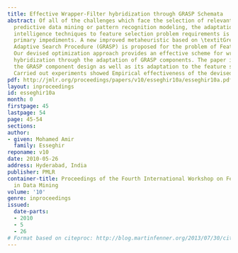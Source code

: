 ```yaml
---
title: Effective Wrapper-Filter hybridization through GRASP Schemata
abstract: Of all of the challenges which face the selection of relevant features for
  predictive data mining or pattern recognition modeling, the adaptation of computational
  intelligence techniques to feature selection problem requirements is one of the
  primary impediments. A new improved metaheuristic based on \textitGreedy Randomized
  Adaptive Search Procedure (GRASP) is proposed for the problem of Feature Selection.
  Our devised optimization approach provides an effective scheme for wrapper-filter
  hybridization through the adaptation of GRASP components. The paper investigates,
  the GRASP component design as well as its adaptation to the feature selection problem.
  Carried out experiments showed Empirical effectiveness of the devised approach.
pdf: http://jmlr.org/proceedings/papers/v10/esseghir10a/esseghir10a.pdf
layout: inproceedings
id: esseghir10a
month: 0
firstpage: 45
lastpage: 54
page: 45-54
sections: 
author:
- given: Mohamed Amir
  family: Esseghir
reponame: v10
date: 2010-05-26
address: Hyderabad, India
publisher: PMLR
container-title: Proceedings of the Fourth International Workshop on Feature Selection
  in Data Mining
volume: '10'
genre: inproceedings
issued:
  date-parts:
  - 2010
  - 5
  - 26
# Format based on citeproc: http://blog.martinfenner.org/2013/07/30/citeproc-yaml-for-bibliographies/
---
```

